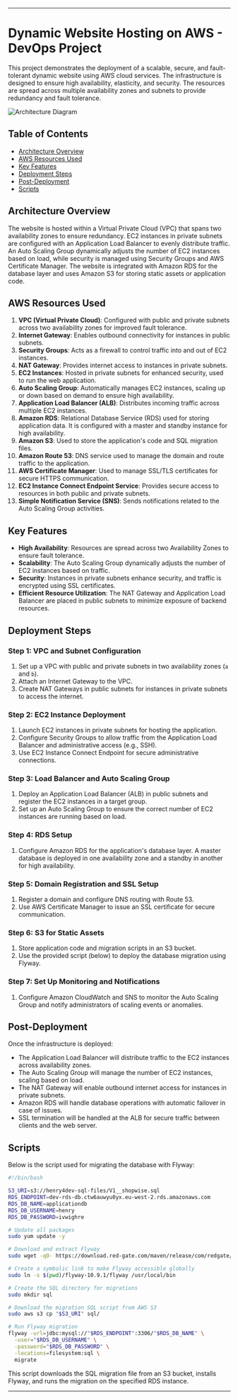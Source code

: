 

---

# Dynamic Website Hosting on AWS - DevOps Project

This project demonstrates the deployment of a scalable, secure, and fault-tolerant dynamic website using AWS cloud services. The infrastructure is designed to ensure high availability, elasticity, and security. The resources are spread across multiple availability zones and subnets to provide redundancy and fault tolerance.

![Architecture Diagram](./3._Host_a_Dynamic_Web_App_on_AWS.png)

## Table of Contents
- [Architecture Overview](#architecture-overview)
- [AWS Resources Used](#aws-resources-used)
- [Key Features](#key-features)
- [Deployment Steps](#deployment-steps)
- [Post-Deployment](#post-deployment)
- [Scripts](#scripts)

## Architecture Overview
The website is hosted within a Virtual Private Cloud (VPC) that spans two availability zones to ensure redundancy. EC2 instances in private subnets are configured with an Application Load Balancer to evenly distribute traffic. An Auto Scaling Group dynamically adjusts the number of EC2 instances based on load, while security is managed using Security Groups and AWS Certificate Manager. The website is integrated with Amazon RDS for the database layer and uses Amazon S3 for storing static assets or application code.

## AWS Resources Used
1. **VPC (Virtual Private Cloud)**: Configured with public and private subnets across two availability zones for improved fault tolerance.
2. **Internet Gateway**: Enables outbound connectivity for instances in public subnets.
3. **Security Groups**: Acts as a firewall to control traffic into and out of EC2 instances.
4. **NAT Gateway**: Provides internet access to instances in private subnets.
5. **EC2 Instances**: Hosted in private subnets for enhanced security, used to run the web application.
6. **Auto Scaling Group**: Automatically manages EC2 instances, scaling up or down based on demand to ensure high availability.
7. **Application Load Balancer (ALB)**: Distributes incoming traffic across multiple EC2 instances.
8. **Amazon RDS**: Relational Database Service (RDS) used for storing application data. It is configured with a master and standby instance for high availability.
9. **Amazon S3**: Used to store the application's code and SQL migration files.
10. **Amazon Route 53**: DNS service used to manage the domain and route traffic to the application.
11. **AWS Certificate Manager**: Used to manage SSL/TLS certificates for secure HTTPS communication.
12. **EC2 Instance Connect Endpoint Service**: Provides secure access to resources in both public and private subnets.
13. **Simple Notification Service (SNS)**: Sends notifications related to the Auto Scaling Group activities.
  
## Key Features
- **High Availability**: Resources are spread across two Availability Zones to ensure fault tolerance.
- **Scalability**: The Auto Scaling Group dynamically adjusts the number of EC2 instances based on traffic.
- **Security**: Instances in private subnets enhance security, and traffic is encrypted using SSL certificates.
- **Efficient Resource Utilization**: The NAT Gateway and Application Load Balancer are placed in public subnets to minimize exposure of backend resources.

## Deployment Steps

### Step 1: VPC and Subnet Configuration
1. Set up a VPC with public and private subnets in two availability zones (`a` and `b`).
2. Attach an Internet Gateway to the VPC.
3. Create NAT Gateways in public subnets for instances in private subnets to access the internet.

### Step 2: EC2 Instance Deployment
1. Launch EC2 instances in private subnets for hosting the application.
2. Configure Security Groups to allow traffic from the Application Load Balancer and administrative access (e.g., SSH).
3. Use EC2 Instance Connect Endpoint for secure administrative connections.

### Step 3: Load Balancer and Auto Scaling Group
1. Deploy an Application Load Balancer (ALB) in public subnets and register the EC2 instances in a target group.
2. Set up an Auto Scaling Group to ensure the correct number of EC2 instances are running based on load.

### Step 4: RDS Setup
1. Configure Amazon RDS for the application's database layer. A master database is deployed in one availability zone and a standby in another for high availability.

### Step 5: Domain Registration and SSL Setup
1. Register a domain and configure DNS routing with Route 53.
2. Use AWS Certificate Manager to issue an SSL certificate for secure communication.

### Step 6: S3 for Static Assets
1. Store application code and migration scripts in an S3 bucket.
2. Use the provided script (below) to deploy the database migration using Flyway.

### Step 7: Set Up Monitoring and Notifications
1. Configure Amazon CloudWatch and SNS to monitor the Auto Scaling Group and notify administrators of scaling events or anomalies.

## Post-Deployment
Once the infrastructure is deployed:
- The Application Load Balancer will distribute traffic to the EC2 instances across availability zones.
- The Auto Scaling Group will manage the number of EC2 instances, scaling based on load.
- The NAT Gateway will enable outbound internet access for instances in private subnets.
- Amazon RDS will handle database operations with automatic failover in case of issues.
- SSL termination will be handled at the ALB for secure traffic between clients and the web server.

## Scripts

Below is the script used for migrating the database with Flyway:

```bash
#!/bin/bash

S3_URI=s3://henry4dev-sql-files/V1__shopwise.sql
RDS_ENDPOINT=dev-rds-db.ctw6auwyu0yx.eu-west-2.rds.amazonaws.com
RDS_DB_NAME=applicationdb
RDS_DB_USERNAME=henry
RDS_DB_PASSWORD=ivwighre

# Update all packages
sudo yum update -y

# Download and extract Flyway
sudo wget -qO- https://download.red-gate.com/maven/release/com/redgate/flyway/flyway-commandline/10.9.1/flyway-commandline-10.9.1-linux-x64.tar.gz | tar -xvz 

# Create a symbolic link to make Flyway accessible globally
sudo ln -s $(pwd)/flyway-10.9.1/flyway /usr/local/bin

# Create the SQL directory for migrations
sudo mkdir sql

# Download the migration SQL script from AWS S3
sudo aws s3 cp "$S3_URI" sql/

# Run Flyway migration
flyway -url=jdbc:mysql://"$RDS_ENDPOINT":3306/"$RDS_DB_NAME" \
  -user="$RDS_DB_USERNAME" \
  -password="$RDS_DB_PASSWORD" \
  -locations=filesystem:sql \
  migrate
```

This script downloads the SQL migration file from an S3 bucket, installs Flyway, and runs the migration on the specified RDS instance.

---

